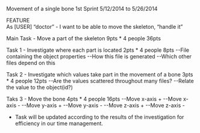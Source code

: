 
Movement of a single bone
1st Sprint 5/12/2014 to 5/26/2014

FEATURE												
As [USER] “doctor” - I want to be able to move the skeleton, “handle it”

Main Task - Move a part of the skeleton					9pts * 4 people		36pts

Task 1 - Investigate where each part is located 			2pts * 4 people		8pts
--File containing the object properties
--How this file is generated
--Which other files depend on this


Task 2 - Investigate which values take part in the movement of a bone	3pts * 4 people		12pts
--Are the values scattered throughout many files?
--Relate the value to the object(id?)


Taks 3 - Move the bone							4pts * 4 people		16pts
--Move x-axis +
--Move x-axis -
--Move y-axis +
--Move y-axis -
--Move z-axis +
--Move z-axis -

* Task will be updated according to the results of the investigation for efficiency in our time management.


